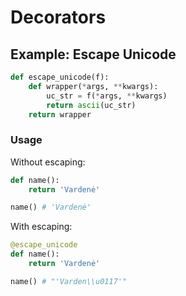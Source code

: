 # Decorators

## Example: Escape Unicode

```python
def escape_unicode(f):
    def wrapper(*args, **kwargs):
        uc_str = f(*args, **kwargs)
        return ascii(uc_str)
    return wrapper
```

### Usage

Without escaping:

```python
def name():
    return 'Vardenė'

name() # 'Vardenė'
```

With escaping:

```python
@escape_unicode
def name():
    return 'Vardenė'

name() # "'Varden\\u0117'"
```
